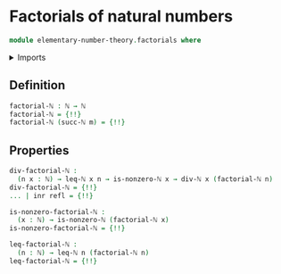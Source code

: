 # Factorials of natural numbers

```agda
module elementary-number-theory.factorials where
```

<details><summary>Imports</summary>

```agda
open import elementary-number-theory.divisibility-natural-numbers
open import elementary-number-theory.equality-natural-numbers
open import elementary-number-theory.inequality-natural-numbers
open import elementary-number-theory.multiplication-natural-numbers
open import elementary-number-theory.natural-numbers

open import foundation.coproduct-types
open import foundation.dependent-pair-types
open import foundation.empty-types
open import foundation.identity-types
```

</details>

## Definition

```agda
factorial-ℕ : ℕ → ℕ
factorial-ℕ = {!!}
factorial-ℕ (succ-ℕ m) = {!!}
```

## Properties

```agda
div-factorial-ℕ :
  (n x : ℕ) → leq-ℕ x n → is-nonzero-ℕ x → div-ℕ x (factorial-ℕ n)
div-factorial-ℕ = {!!}
... | inr refl = {!!}
```

```agda
is-nonzero-factorial-ℕ :
  (x : ℕ) → is-nonzero-ℕ (factorial-ℕ x)
is-nonzero-factorial-ℕ = {!!}

leq-factorial-ℕ :
  (n : ℕ) → leq-ℕ n (factorial-ℕ n)
leq-factorial-ℕ = {!!}
```
